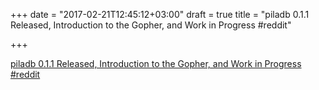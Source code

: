 +++
date = "2017-02-21T12:45:12+03:00"
draft = true
title = "piladb 0.1.1 Released, Introduction to the Gopher, and Work in Progress  #reddit"

+++

<p><a href="https://t.co/EUS2EOhIOu">piladb 0.1.1 Released, Introduction to the Gopher, and Work in Progress  #reddit</a></p>
